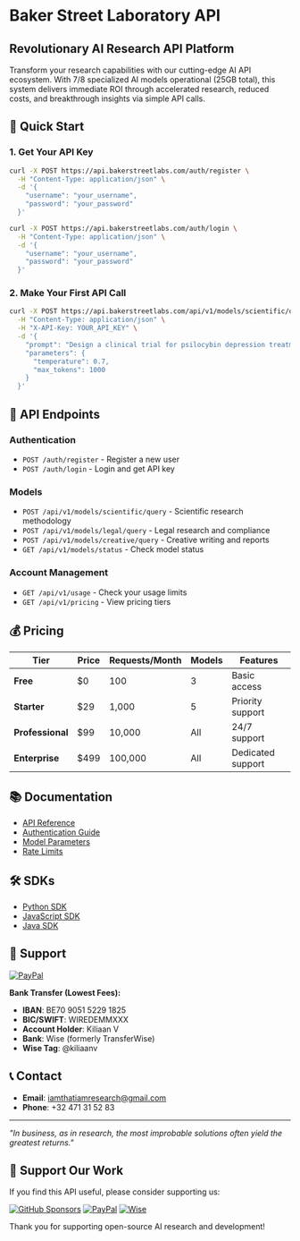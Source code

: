 # Baker Street Laboratory API

## Revolutionary AI Research API Platform

Transform your research capabilities with our cutting-edge AI API ecosystem. With 7/8 specialized AI models operational (25GB total), this system delivers immediate ROI through accelerated research, reduced costs, and breakthrough insights via simple API calls.

## 🚀 Quick Start

### 1. Get Your API Key
```bash
curl -X POST https://api.bakerstreetlabs.com/auth/register \
  -H "Content-Type: application/json" \
  -d '{
    "username": "your_username",
    "password": "your_password"
  }'

curl -X POST https://api.bakerstreetlabs.com/auth/login \
  -H "Content-Type: application/json" \
  -d '{
    "username": "your_username",
    "password": "your_password"
  }'
```

### 2. Make Your First API Call
```bash
curl -X POST https://api.bakerstreetlabs.com/api/v1/models/scientific/query \
  -H "Content-Type: application/json" \
  -H "X-API-Key: YOUR_API_KEY" \
  -d '{
    "prompt": "Design a clinical trial for psilocybin depression treatment",
    "parameters": {
      "temperature": 0.7,
      "max_tokens": 1000
    }
  }'
```

## 🔧 API Endpoints

### Authentication
- `POST /auth/register` - Register a new user
- `POST /auth/login` - Login and get API key

### Models
- `POST /api/v1/models/scientific/query` - Scientific research methodology
- `POST /api/v1/models/legal/query` - Legal research and compliance
- `POST /api/v1/models/creative/query` - Creative writing and reports
- `GET /api/v1/models/status` - Check model status

### Account Management
- `GET /api/v1/usage` - Check your usage limits
- `GET /api/v1/pricing` - View pricing tiers

## 💰 Pricing

| Tier | Price | Requests/Month | Models | Features |
|------|-------|----------------|---------|----------|
| **Free** | $0 | 100 | 3 | Basic access |
| **Starter** | $29 | 1,000 | 5 | Priority support |
| **Professional** | $99 | 10,000 | All | 24/7 support |
| **Enterprise** | $499 | 100,000 | All | Dedicated support |

## 📚 Documentation

- [API Reference](/docs/api.md)
- [Authentication Guide](/docs/auth.md)
- [Model Parameters](/docs/parameters.md)
- [Rate Limits](/docs/rate-limits.md)

## 🛠️ SDKs

- [Python SDK](https://github.com/Bakery-street-projct/bakerstreet-python-sdk)
- [JavaScript SDK](https://github.com/Bakery-street-projct/bakerstreet-js-sdk)
- [Java SDK](https://github.com/Bakery-street-projct/bakerstreet-java-sdk)

## 💖 Support

[![PayPal](https://img.shields.io/badge/PayPal-00457C?style=for-the-badge&logo=paypal&logoColor=white)](https://paypal.me/REALbakerstreet221b)

**Bank Transfer (Lowest Fees):**
- **IBAN**: BE70 9051 5229 1825
- **BIC/SWIFT**: WIREDEMMXXX
- **Account Holder**: Kiliaan V
- **Bank**: Wise (formerly TransferWise)
- **Wise Tag**: @kiliaanv

## 📞 Contact

- **Email**: iamthatiamresearch@gmail.com
- **Phone**: +32 471 31 52 83

---
*"In business, as in research, the most improbable solutions often yield the greatest returns."*
## 💖 Support Our Work

If you find this API useful, please consider supporting us:

[![GitHub Sponsors](https://img.shields.io/badge/sponsor-30363D?style=for-the-badge&logo=GitHub-Sponsors&logoColor=#EA4AAA)](https://github.com/sponsors/BoozeLee)
[![PayPal](https://img.shields.io/badge/PayPal-00457C?style=for-the-badge&logo=paypal&logoColor=white)](https://paypal.me/REALbakerstreet221b)
[![Wise](https://img.shields.io/badge/Wise-FFDD00?style=for-the-badge&logo=wise&logoColor=black)](https://wise.com/pay/me/kiliaanv)

Thank you for supporting open-source AI research and development!

